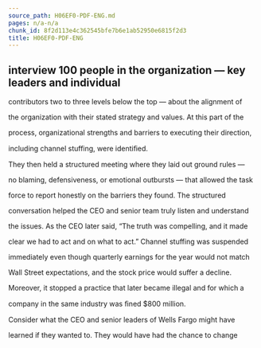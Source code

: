 ```yaml
---
source_path: H06EF0-PDF-ENG.md
pages: n/a-n/a
chunk_id: 8f2d113e4c362545bfe7b6e1ab52950e6815f2d3
title: H06EF0-PDF-ENG
---
```

## interview 100 people in the organization — key leaders and individual

contributors two to three levels below the top — about the alignment of

the organization with their stated strategy and values. At this part of the

process, organizational strengths and barriers to executing their direction,

including channel stuffing, were identiﬁed.

They then held a structured meeting where they laid out ground rules —

no blaming, defensiveness, or emotional outbursts — that allowed the task

force to report honestly on the barriers they found. The structured

conversation helped the CEO and senior team truly listen and understand

the issues. As the CEO later said, “The truth was compelling, and it made

clear we had to act and on what to act.” Channel stuffing was suspended

immediately even though quarterly earnings for the year would not match

Wall Street expectations, and the stock price would suffer a decline.

Moreover, it stopped a practice that later became illegal and for which a

company in the same industry was ﬁned $800 million.

Consider what the CEO and senior leaders of Wells Fargo might have

learned if they wanted to. They would have had the chance to change
